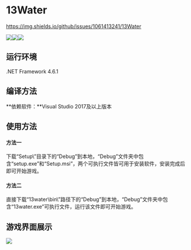 # 13Water
 https://img.shields.io/github/issues/1061413241/13Water 

![](https://img.shields.io/github/forks/1061413241/13Water)![](https://img.shields.io/github/issues/1061413241/13Water)![](https://img.shields.io/github/stars/1061413241/13Water)



## 运行环境

.NET Framework 4.6.1

## 编译方法

**依赖软件：**Visual Studio 2017及以上版本

## 使用方法

#### 方法一

下载“Setup\”目录下的“Debug”到本地，“Debug”文件夹中包含“setup.exe”和“Setup.msi”，两个可执行文件皆可用于安装软件，安装完成后即可开始游戏。

#### 方法二

直接下载“13water\bin\”路径下的“Debug”到本地，“Debug”文件夹中包含“13water.exe”可执行文件，运行该文件即可开始游戏。

## 游戏界面展示

![]( https://ftp.bmp.ovh/imgs/2019/10/2a9482776376b4a2.png ) 
